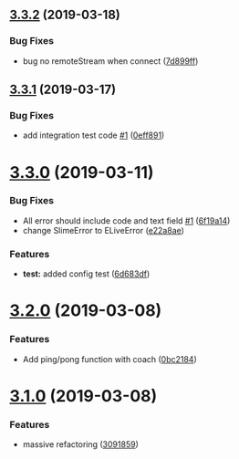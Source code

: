 ## [3.3.2](https://github.com/elasticlive/web-sdk/compare/v3.3.1...v3.3.2) (2019-03-18)


### Bug Fixes

* bug no remoteStream when connect ([7d899ff](https://github.com/elasticlive/web-sdk/commit/7d899ff))

## [3.3.1](https://github.com/elasticlive/web-sdk/compare/v3.3.0...v3.3.1) (2019-03-17)


### Bug Fixes

* add integration test code [#1](https://github.com/elasticlive/web-sdk/issues/1) ([0eff891](https://github.com/elasticlive/web-sdk/commit/0eff891))

# [3.3.0](https://github.com/elasticlive/web-sdk/compare/v3.2.0...v3.3.0) (2019-03-11)


### Bug Fixes

* All error should include code and text field [#1](https://github.com/elasticlive/web-sdk/issues/1) ([6f19a14](https://github.com/elasticlive/web-sdk/commit/6f19a14))
* change SlimeError to ELiveError ([e22a8ae](https://github.com/elasticlive/web-sdk/commit/e22a8ae))


### Features

* **test:** added config test ([6d683df](https://github.com/elasticlive/web-sdk/commit/6d683df))

# [3.2.0](https://github.com/elasticlive/web-sdk/compare/v3.1.0...v3.2.0) (2019-03-08)


### Features

* Add ping/pong function with coach ([0bc2184](https://github.com/elasticlive/web-sdk/commit/0bc2184))

# [3.1.0](https://github.com/elasticlive/web-sdk/compare/v3.0.2...v3.1.0) (2019-03-08)


### Features

* massive refactoring ([3091859](https://github.com/elasticlive/web-sdk/commit/3091859))
